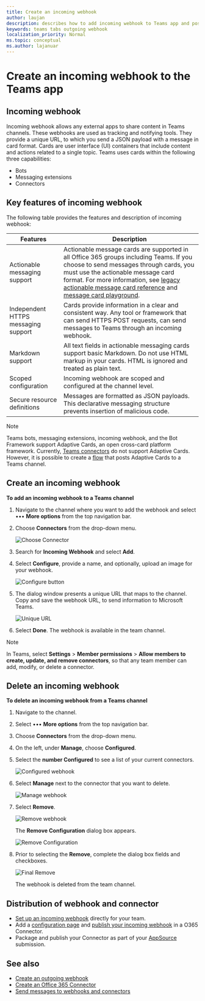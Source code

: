 ```yaml
---
title: Create an incoming webhook
author: laujan
description: describes how to add incoming webhook to Teams app and post external requests to Teams with incoming webhooks
keywords: teams tabs outgoing webhook
localization_priority: Normal
ms.topic: conceptual
ms.author: lajanuar
---
```


# Create an incoming webhook to the Teams app

## Incoming webhook

Incoming webhook allows any external apps to share content in Teams channels. These webhooks are used as tracking and notifying tools. They provide a unique URL, to which you send a JSON payload with a message in card format. Cards are user interface (UI) containers that include content and actions related to a single topic. Teams uses cards within the following three capabilities:

* Bots
* Messaging extensions
* Connectors

## Key features of incoming webhook

The following table provides the features and description of incoming webhook:

| Features | Description |
| ------- | ----------- |
|Actionable messaging support|Actionable message cards are supported in all Office 365 groups including Teams. If you choose to send messages through cards, you must use the actionable message card format. For more information, see [legacy actionable message card reference](/outlook/actionable-messages/message-card-reference) and [message card playground](https://messagecardplayground.azurewebsites.net).|
|Independent HTTPS messaging support|Cards provide information in a clear and consistent way. Any tool or framework that can send HTTPS POST requests, can send messages to Teams through an incoming webhook.|
|Markdown support|All text fields in actionable messaging cards support basic Markdown. Do not use HTML markup in your cards. HTML is ignored and treated as plain text.|
|Scoped configuration|Incoming webhook are scoped and configured at the channel level.|
|Secure resource definitions|Messages are formatted as JSON payloads. This declarative messaging structure prevents insertion of malicious code.|

> [!NOTE]
> Teams bots, messaging extensions, incoming webhook, and the Bot Framework support Adaptive Cards, an open cross-card platform framework. Currently, [Teams connectors](../../webhooks-and-connectors/how-to/connectors-creating.md) do not support Adaptive Cards. However, it is possible to create a [flow](https://flow.microsoft.com/blog/microsoft-flow-in-microsoft-teams/) that posts Adaptive Cards to a Teams channel.

## Create an incoming webhook

**To add an incoming webhook to a Teams channel**

1. Navigate to the channel where you want to add the webhook and select &#8226;&#8226;&#8226; **More options** from the top navigation bar.
1. Choose **Connectors** from the drop-down menu.

    ![Choose Connector](~/assets/images/connectors.png)

1. Search for **Incoming Webhook** and select **Add**.
1. Select **Configure**, provide a name, and optionally, upload an image for your webhook.

    ![Configure button](~/assets/images/configure.png)

1. The dialog window presents a unique URL that maps to the channel. Copy and save the webhook URL, to send information to Microsoft Teams.

    ![Unique URL](~/assets/images/url.png)

1. Select **Done**. The webhook is available in the team channel.

> [!NOTE]
> In Teams, select **Settings** > **Member permissions** > **Allow members to create, update, and remove connectors**, so that any team member can add, modify, or delete a connector.

## Delete an incoming webhook

**To delete an incoming webhook from a Teams channel**

1. Navigate to the channel. 
1. Select &#8226;&#8226;&#8226; **More options** from the top navigation bar.
1. Choose **Connectors** from the drop-down menu.
1. On the left, under **Manage**, choose **Configured**.
1. Select the **number Configured** to see a list of your current connectors.

    ![Configured webhook](~/assets/images/configured.png)

1. Select **Manage** next to the connector that you want to delete.

    ![Manage webhook](~/assets/images/manage.png)

1. Select **Remove**.

    ![Remove webhook](~/assets/images/remove.png)

    The **Remove Configuration** dialog box appears.

    ![Remove Configuration](~/assets/images/removeconfiguration.png)

8. Prior to selecting the **Remove**, complete the dialog box fields and checkboxes. 

    ![Final Remove](~/assets/images/finalremove.png)

    The webhook is deleted from the team channel.

## Distribution of webhook and connector

* [Set up an incoming webhook](#create-an-incoming-webhook) directly for your team.
* Add a [configuration page](connectors-creating.md#integrate-the-configuration-experience) and [publish your incoming webhook](connectors-creating.md#publish-connectors-for-the-organization) in a O365 Connector.
* Package and publish your Connector as part of your [AppSource](~/concepts/deploy-and-publish/office-store-guidance.md) submission.

## See also

* [Create an outgoing webhook](~/webhooks-and-connectors/how-to/add-outgoing-webhook.md)
* [Create an Office 365 Connector](~/webhooks-and-connectors/how-to/connectors-creating.md)
* [Send messages to webhooks and connectors](~/webhooks-and-connectors/how-to/connectors-using.md)
